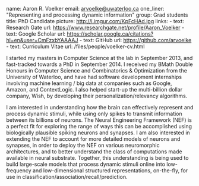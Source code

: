 name: Aaron R. Voelker
email: arvoelke@uwaterloo.ca
one_liner: "Representing and processing dynamic information"
group: Grad students
title: PhD Candidate
picture: http://i.imgur.com/KpFcHAd.jpg
links: 
    - text: Research Gate
      url: https://www.researchgate.net/profile/Aaron_Voelker
    - text: Google Scholar
      url: https://scholar.google.ca/citations?hl=en&user=CmFzxbYAAAAJ
    - text: GitHub
      url: https://github.com/arvoelke
    - text: Curriculum Vitae
      url: /files/people/voelker-cv.html

I started my masters in Computer Science at the lab in September 2013, and fast-tracked towards a PhD in September 2014. I received my BMath Double Honours in Computer Science and Combinatorics & Optimization from the University of Waterloo, and have had software development internships involving machine learning / big data at companies such as Google, Amazon, and ContextLogic. I also helped start-up the multi-billion dollar company, Wish, by developing their personalization/relevancy algorithms.

I am interested in understanding how the brain can effectively represent and process dynamic stimuli, while using only spikes to transmit information between its billions of neurons. The Neural Engineering Framework (NEF) is a perfect fit for exploring the range of ways this can be accomplished using biologically plausible spiking neurons and synapses. I am also interested in extending the NEF to account for more detailed models of neurons and synapses, in order to deploy the NEF on various neuromorphic architectures, and to better understand the class of computations made available in neural substrate. Together, this understanding is being used to build large-scale models that process dynamic stimuli online into low-frequency and low-dimensional structured representations, on-the-fly, for use in classification/association/recall/prediction.

